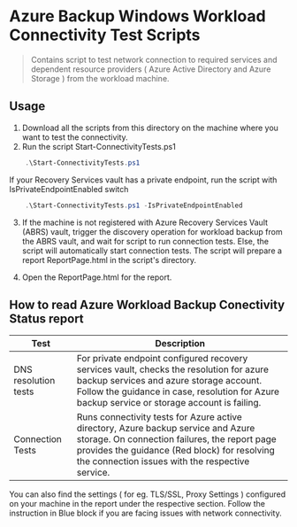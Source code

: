 # Azure Backup Windows Workload Connectivity Test Scripts

> Contains script to test network connection to required services
> and dependent resource providers ( Azure Active Directory and Azure Storage )
> from the workload machine.

## Usage

1. Download all the scripts from this directory on the machine where you want to test the connectivity.
2. Run the script Start-ConnectivityTests.ps1 


```powershell
    .\Start-ConnectivityTests.ps1 
```

If your Recovery Services vault has a private endpoint, run the script with IsPrivateEndpointEnabled switch

```powershell
    .\Start-ConnectivityTests.ps1 -IsPrivateEndpointEnabled
```

3. If the machine is not registered with Azure Recovery Services Vault (ABRS) vault, trigger the discovery operation for workload backup from the ABRS vault, and wait for script to run connection tests.
Else, the script will automatically start connection tests. The script will prepare a report ReportPage.html in the script's directory.

4. Open the ReportPage.html for the report.

## How to read Azure Workload Backup Conectivity Status report 

| Test| Description |
|---|---|
|DNS resolution tests  | For private endpoint configured recovery services vault, checks the resolution for azure backup services and azure storage account. Follow the guidance in case, resolution for Azure backup service or storage account is failing.|
|Connection Tests   | Runs connectivity tests for Azure active directory, Azure backup service and Azure storage. On connection failures, the report page provides the guidance (Red block) for resolving the connection issues with the respective service.  |


You can also find the settings ( for eg. TLS/SSL, Proxy Settings ) configured on your machine in the report under the respective section. Follow the instruction in Blue block if you are facing issues with network connectivity.